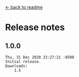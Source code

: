 ﻿﻿[← back to readme](README.md)

# Release notes
## 1.0.0
```
Thu, 31 Dec 2020 23:27:21 -0500
Initial release.
Downloads:
    1.5
```
